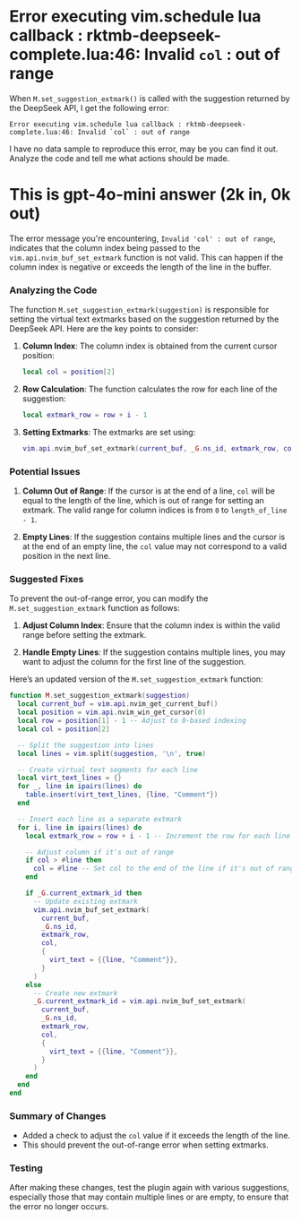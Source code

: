 # Error executing vim.schedule lua callback : rktmb-deepseek-complete.lua:46: Invalid `col` : out of range

When `M.set_suggestion_extmark()` is called with the suggestion returned by the DeepSeek API, I get the following error:

```
Error executing vim.schedule lua callback : rktmb-deepseek-complete.lua:46: Invalid `col` : out of range
```

I have no data sample to reproduce this error, may be you can find it out.
Analyze the code and tell me what actions should be made.



# This is gpt-4o-mini answer (2k in, 0k out)

The error message you're encountering, `Invalid 'col' : out of range`, indicates that the column index being passed to the `vim.api.nvim_buf_set_extmark` function is not valid. This can happen if the column index is negative or exceeds the length of the line in the buffer.

### Analyzing the Code

The function `M.set_suggestion_extmark(suggestion)` is responsible for setting the virtual text extmarks based on the suggestion returned by the DeepSeek API. Here are the key points to consider:

1. **Column Index**: The column index is obtained from the current cursor position:
   ```lua
   local col = position[2]
   ```

2. **Row Calculation**: The function calculates the row for each line of the suggestion:
   ```lua
   local extmark_row = row + i - 1
   ```

3. **Setting Extmarks**: The extmarks are set using:
   ```lua
   vim.api.nvim_buf_set_extmark(current_buf, _G.ns_id, extmark_row, col, { virt_text = {{line, "Comment"}} })
   ```

### Potential Issues

1. **Column Out of Range**: If the cursor is at the end of a line, `col` will be equal to the length of the line, which is out of range for setting an extmark. The valid range for column indices is from `0` to `length_of_line - 1`.

2. **Empty Lines**: If the suggestion contains multiple lines and the cursor is at the end of an empty line, the `col` value may not correspond to a valid position in the next line.

### Suggested Fixes

To prevent the out-of-range error, you can modify the `M.set_suggestion_extmark` function as follows:

1. **Adjust Column Index**: Ensure that the column index is within the valid range before setting the extmark.

2. **Handle Empty Lines**: If the suggestion contains multiple lines, you may want to adjust the column for the first line of the suggestion.

Here’s an updated version of the `M.set_suggestion_extmark` function:

```lua
function M.set_suggestion_extmark(suggestion)
  local current_buf = vim.api.nvim_get_current_buf()
  local position = vim.api.nvim_win_get_cursor(0)
  local row = position[1] - 1 -- Adjust to 0-based indexing
  local col = position[2]

  -- Split the suggestion into lines
  local lines = vim.split(suggestion, '\n', true)

  -- Create virtual text segments for each line
  local virt_text_lines = {}
  for _, line in ipairs(lines) do
    table.insert(virt_text_lines, {line, "Comment"})
  end

  -- Insert each line as a separate extmark
  for i, line in ipairs(lines) do
    local extmark_row = row + i - 1 -- Increment the row for each line

    -- Adjust column if it's out of range
    if col > #line then
      col = #line -- Set col to the end of the line if it's out of range
    end

    if _G.current_extmark_id then
      -- Update existing extmark
      vim.api.nvim_buf_set_extmark(
        current_buf,
        _G.ns_id,
        extmark_row,
        col,
        {
          virt_text = {{line, "Comment"}},
        }
      )
    else
      -- Create new extmark
      _G.current_extmark_id = vim.api.nvim_buf_set_extmark(
        current_buf,
        _G.ns_id,
        extmark_row,
        col,
        {
          virt_text = {{line, "Comment"}},
        }
      )
    end
  end
end
```

### Summary of Changes

- Added a check to adjust the `col` value if it exceeds the length of the line.
- This should prevent the out-of-range error when setting extmarks.

### Testing

After making these changes, test the plugin again with various suggestions, especially those that may contain multiple lines or are empty, to ensure that the error no longer occurs.

